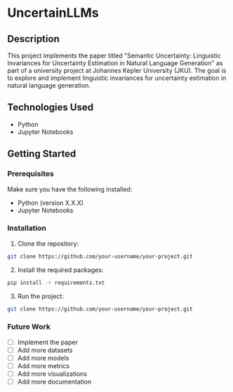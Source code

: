 # UncertainLLMs

## Description

This project implements the paper titled "Semantic Uncertainty: Linguistic Invariances for Uncertainty Estimation in Natural Language Generation" as part of a university project at Johannes Kepler University (JKU). The goal is to explore and implement linguistic invariances for uncertainty estimation in natural language generation.

## Technologies Used

- Python
- Jupyter Notebooks

## Getting Started

### Prerequisites

Make sure you have the following installed:

- Python (version X.X.X)
- Jupyter Notebooks

### Installation

1. Clone the repository:

```bash
git clone https://github.com/your-username/your-project.git
```

2. Install the required packages:

```bash
pip install -r requirements.txt
```

3. Run the project:
```bash
git clone https://github.com/your-username/your-project.git
```
### Future Work

- [ ] Implement the paper
- [ ] Add more datasets
- [ ] Add more models
- [ ] Add more metrics
- [ ] Add more visualizations
- [ ] Add more documentation
